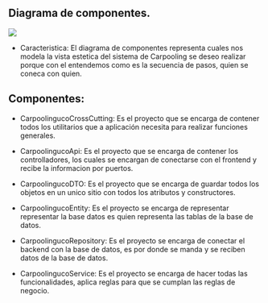 ## Diagrama de componentes.

![](https://github.com/federico1605/Software2/blob/main/Imagenes/Dise%C3%B1o%20detallado/Diagrama-de-actividades.png)

- Caracteristica: El diagrama de componentes representa cuales nos modela la vista estetica del sistema de Carpooling se deseo realizar porque con el entendemos como es la secuencia de pasos, quien se coneca con quien.

## Componentes:

- CarpoolingucoCrossCutting: Es el proyecto que se encarga de contener todos los utilitarios que a aplicación necesita para realizar funciones generales.

- CarpoolingucoApi: Es el proyecto que se encarga de contener los controlladores, los cuales se encargan de conectarse con el frontend y recibe la informacion por puertos.

- CarpoolingucoDTO: Es el proyecto que se encarga de guardar todos los objetos en un unico sitio con todos los atributos y constructores.

- CarpoolingucoEntity: Es el proyecto se encarga de representar representar la base datos es quien representa las tablas de la base de datos.

- CarpoolingucoRepository: Es el proyecto se encarga de conectar el backend con la base de datos, es por donde se manda y se reciben datos de la base de datos.

- CarpoolingucoService: Es el proyecto se encarga de hacer todas las funcionalidades, aplica reglas para que se cumplan las reglas de negocio.
